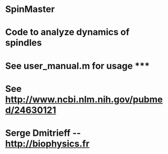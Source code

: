 # SpinMaster
# Code to analyze dynamics of spindles
# See user_manual.m for usage ***
# See http://www.ncbi.nlm.nih.gov/pubmed/24630121 
# Serge Dmitrieff --  http://biophysics.fr